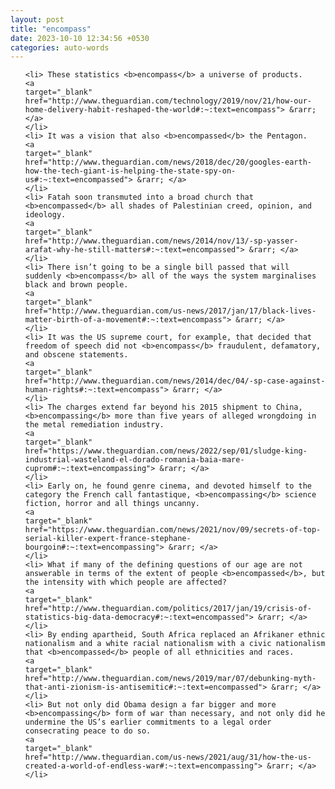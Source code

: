 ```yaml
---
layout: post
title: "encompass"
date: 2023-10-10 12:34:56 +0530
categories: auto-words
---
```

<ol>

    <li> These statistics <b>encompass</b> a universe of products.
    <a 
    target="_blank" 
    href="http://www.theguardian.com/technology/2019/nov/21/how-our-home-delivery-habit-reshaped-the-world#:~:text=encompass"> &rarr; </a>
    </li>
    <li> It was a vision that also <b>encompassed</b> the Pentagon.
    <a 
    target="_blank" 
    href="http://www.theguardian.com/news/2018/dec/20/googles-earth-how-the-tech-giant-is-helping-the-state-spy-on-us#:~:text=encompassed"> &rarr; </a>
    </li>
    <li> Fatah soon transmuted into a broad church that <b>encompassed</b> all shades of Palestinian creed, opinion, and ideology.
    <a 
    target="_blank" 
    href="http://www.theguardian.com/news/2014/nov/13/-sp-yasser-arafat-why-he-still-matters#:~:text=encompassed"> &rarr; </a>
    </li>
    <li> There isn’t going to be a single bill passed that will suddenly <b>encompass</b> all of the ways the system marginalises black and brown people.
    <a 
    target="_blank" 
    href="http://www.theguardian.com/us-news/2017/jan/17/black-lives-matter-birth-of-a-movement#:~:text=encompass"> &rarr; </a>
    </li>
    <li> It was the US supreme court, for example, that decided that freedom of speech did not <b>encompass</b> fraudulent, defamatory, and obscene statements.
    <a 
    target="_blank" 
    href="http://www.theguardian.com/news/2014/dec/04/-sp-case-against-human-rights#:~:text=encompass"> &rarr; </a>
    </li>
    <li> The charges extend far beyond his 2015 shipment to China, <b>encompassing</b> more than five years of alleged wrongdoing in the metal remediation industry.
    <a 
    target="_blank" 
    href="https://www.theguardian.com/news/2022/sep/01/sludge-king-industrial-wasteland-el-dorado-romania-baia-mare-cuprom#:~:text=encompassing"> &rarr; </a>
    </li>
    <li> Early on, he found genre cinema, and devoted himself to the category the French call fantastique, <b>encompassing</b> science fiction, horror and all things uncanny.
    <a 
    target="_blank" 
    href="https://www.theguardian.com/news/2021/nov/09/secrets-of-top-serial-killer-expert-france-stephane-bourgoin#:~:text=encompassing"> &rarr; </a>
    </li>
    <li> What if many of the defining questions of our age are not answerable in terms of the extent of people <b>encompassed</b>, but the intensity with which people are affected?
    <a 
    target="_blank" 
    href="http://www.theguardian.com/politics/2017/jan/19/crisis-of-statistics-big-data-democracy#:~:text=encompassed"> &rarr; </a>
    </li>
    <li> By ending apartheid, South Africa replaced an Afrikaner ethnic nationalism and a white racial nationalism with a civic nationalism that <b>encompassed</b> people of all ethnicities and races.
    <a 
    target="_blank" 
    href="http://www.theguardian.com/news/2019/mar/07/debunking-myth-that-anti-zionism-is-antisemitic#:~:text=encompassed"> &rarr; </a>
    </li>
    <li> But not only did Obama design a far bigger and more <b>encompassing</b> form of war than necessary, and not only did he undermine the US’s earlier commitments to a legal order consecrating peace to do so.
    <a 
    target="_blank" 
    href="http://www.theguardian.com/us-news/2021/aug/31/how-the-us-created-a-world-of-endless-war#:~:text=encompassing"> &rarr; </a>
    </li>